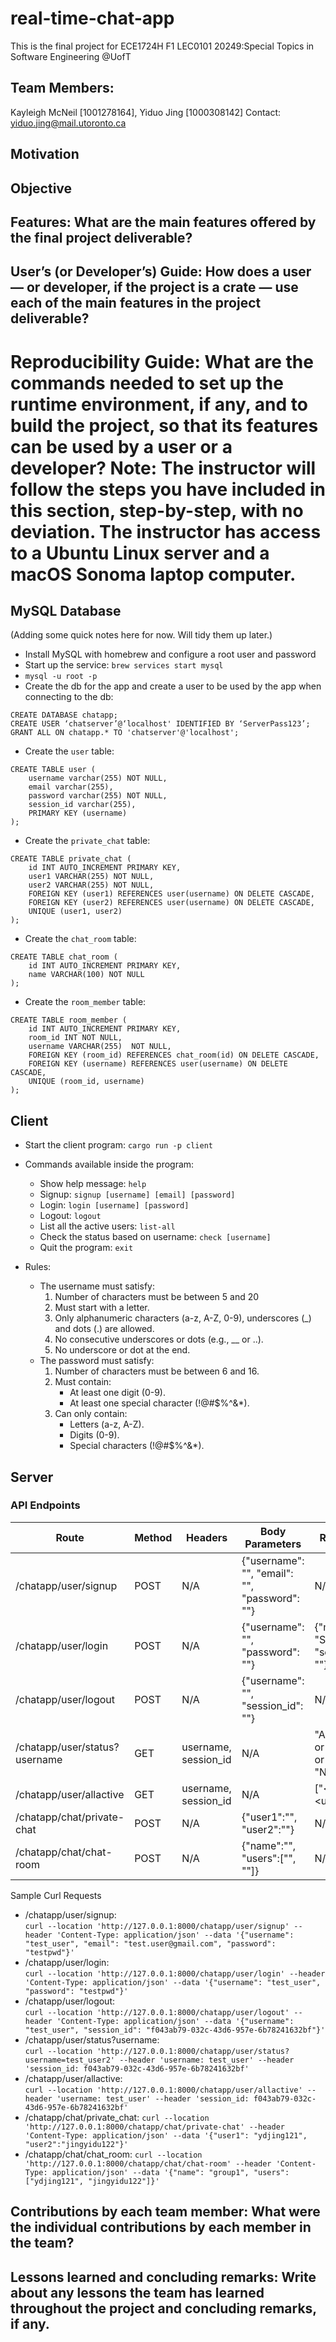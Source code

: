 # real-time-chat-app
This is the final project for ECE1724H F1 LEC0101 20249:Special Topics in Software Engineering @UofT
## Team Members:
Kayleigh McNeil [1001278164], Yiduo Jing [1000308142]
Contact: yiduo.jing@mail.utoronto.ca

## Motivation

## Objective

## Features: What are the main features offered by the final project deliverable?

## User’s (or Developer’s) Guide: How does a user — or developer, if the project is a crate — use each of the main features in the project deliverable?

# Reproducibility Guide: What are the commands needed to set up the runtime environment, if any, and to build the project, so that its features can be used by a user or a developer? Note: The instructor will follow the steps you have included in this section, step-by-step, with no deviation. The instructor has access to a Ubuntu Linux server and a macOS Sonoma laptop computer.

## MySQL Database

(Adding some quick notes here for now. Will tidy them up later.)

* Install MySQL with homebrew and configure a root user and password
* Start up the service: `brew services start mysql`
* `mysql -u root -p`
* Create the db for the app and create a user to be used by the app when connecting to the db:
```
CREATE DATABASE chatapp;
CREATE USER ‘chatserver’@‘localhost' IDENTIFIED BY ‘ServerPass123’;
GRANT ALL ON chatapp.* TO 'chatserver'@'localhost';
```
* Create the `user` table:
```
CREATE TABLE user (
    username varchar(255) NOT NULL,
    email varchar(255),
    password varchar(255) NOT NULL,
    session_id varchar(255),
    PRIMARY KEY (username)
);
```
* Create the `private_chat` table:
```
CREATE TABLE private_chat (
    id INT AUTO_INCREMENT PRIMARY KEY,
    user1 VARCHAR(255) NOT NULL,
    user2 VARCHAR(255) NOT NULL,
    FOREIGN KEY (user1) REFERENCES user(username) ON DELETE CASCADE,
    FOREIGN KEY (user2) REFERENCES user(username) ON DELETE CASCADE,
    UNIQUE (user1, user2)
);
```
* Create the `chat_room` table:
```
CREATE TABLE chat_room (
    id INT AUTO_INCREMENT PRIMARY KEY,
    name VARCHAR(100) NOT NULL
);
```
* Create the `room_member` table:
```
CREATE TABLE room_member (
    id INT AUTO_INCREMENT PRIMARY KEY,
    room_id INT NOT NULL,
    username VARCHAR(255)  NOT NULL,
    FOREIGN KEY (room_id) REFERENCES chat_room(id) ON DELETE CASCADE,
    FOREIGN KEY (username) REFERENCES user(username) ON DELETE CASCADE,
    UNIQUE (room_id, username)
);
```


## Client
- Start the client program: `cargo run -p client`
- Commands available inside the program:
  - Show help message: `help`
  - Signup: `signup [username] [email] [password]`
  - Login: `login [username] [password]`
  - Logout: `logout`
  - List all the active users: `list-all`
  - Check the status based on username: `check [username]`
  - Quit the program: `exit`

- Rules:
  - The username must satisfy:
    1. Number of characters must be between 5 and 20
    2. Must start with a letter.
    3. Only alphanumeric characters (a-z, A-Z, 0-9), underscores (_) and dots (.) are allowed.
    4. No consecutive underscores or dots (e.g., __ or ..).
    5. No underscore or dot at the end.
  - The password must satisfy:
    1. Number of characters must be between 6 and 16.
    2. Must contain:
        - At least one digit (0-9).
        - At least one special character (!@#$%^&*).
    3. Can only contain:
       - Letters (a-z, A-Z).
       - Digits (0-9).
       - Special characters (!@#$%^&*).

## Server

### API Endpoints

| Route | Method | Headers | Body Parameters | Return Body |
| -------- | ------- | ------- | ------- | ------- |
| /chatapp/user/signup | POST | N/A | {"username": "", "email": "", "password": ""} | N/A |
| /chatapp/user/login | POST | N/A | {"username": "", "password": ""} | {"message": "Success", "session_id": ""} |
| /chatapp/user/logout | POST | N/A | {"username": "", "session_id": ""} | N/A |
| /chatapp/user/status?username | GET | username,<br>session_id | N/A | "ACTIVE"<br>or "INACTIVE"<br>or "NOT_FOUND" |
| /chatapp/user/allactive | GET | username,<br>session_id | N/A | ["\<user1>", "\<user2>"...] |
| /chatapp/chat/private-chat | POST | N/A | {"user1":"", "user2":""} | N/A |
| /chatapp/chat/chat-room | POST | N/A | {"name":"", "users":["", ""]} | N/A |

Sample Curl Requests

- /chatapp/user/signup:  
    `curl --location 'http://127.0.0.1:8000/chatapp/user/signup' --header 'Content-Type: application/json' --data '{"username": "test_user", "email": "test.user@gmail.com", "password": "testpwd"}'`
- /chatapp/user/login:  
    `curl --location 'http://127.0.0.1:8000/chatapp/user/login' --header 'Content-Type: application/json' --data '{"username": "test_user", "password": "testpwd"}'`
- /chatapp/user/logout:  
    `curl --location 'http://127.0.0.1:8000/chatapp/user/logout' --header 'Content-Type: application/json' --data '{"username": "test_user", "session_id": "f043ab79-032c-43d6-957e-6b78241632bf"}'`
- /chatapp/user/status?username:  
    `curl --location 'http://127.0.0.1:8000/chatapp/user/status?username=test_user2' --header 'username: test_user' --header 'session_id: f043ab79-032c-43d6-957e-6b78241632bf'`
- /chatapp/user/allactive:  
    `curl --location 'http://127.0.0.1:8000/chatapp/user/allactive' --header 'username: test_user' --header 'session_id: f043ab79-032c-43d6-957e-6b78241632bf'`
- /chatapp/chat/private_chat:
    `curl --location 'http://127.0.0.1:8000/chatapp/chat/private-chat' --header 'Content-Type: application/json' --data '{"user1": "ydjing121", "user2":"jingyidu122"}'`
- /chatapp/chat/chat_room:
    `curl --location 'http://127.0.0.1:8000/chatapp/chat/chat-room' --header 'Content-Type: application/json' --data '{"name": "group1", "users":["ydjing121", "jingyidu122"]}'`


## Contributions by each team member: What were the individual contributions by each member in the team?

## Lessons learned and concluding remarks: Write about any lessons the team has learned throughout the project and concluding remarks, if any.
